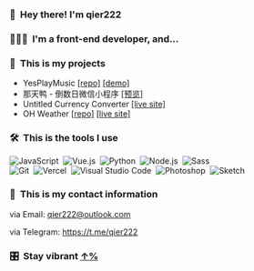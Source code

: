 
### 👋 &nbsp;Hey there! I'm qier222

### 👨🏻‍💻 &nbsp;I'm a front-end developer, and...

### 🧱 &nbsp;This is my projects

- YesPlayMusic [[repo]](https://github.com/qier222/YesPlayMusic) [[demo]](https://music.qier222.com)
- 那天鸭 - 倒数日微信小程序 [[预览]](https://github.com/qier222/natianya-mini-program-preview)
- Untitled Currency Converter [[live site]](https://currency.qier222.com)
- OH Weather [[repo]](https://github.com/qier222/oh-weather) [[live site]](https://oh-weather.qier222.com)

### 🛠 &nbsp;This is the tools I use

![JavaScript](https://img.shields.io/badge/-JavaScript-333?style=flat&logo=javascript)&nbsp;
![Vue.js](https://img.shields.io/badge/-Vue.js-333?style=flat&logo=vue.js)&nbsp;
![Python](https://img.shields.io/badge/-Python-333?style=flat&logo=python)&nbsp;
![Node.js](https://img.shields.io/badge/-Node.js-333?style=flat&logo=node.js)&nbsp;
![Sass](https://img.shields.io/badge/-Sass-333?style=flat&logo=Sass)&nbsp;\
![Git](https://img.shields.io/badge/-Git-333?style=flat&logo=git)&nbsp;
![Vercel](https://img.shields.io/badge/-Vercel-333?style=flat&logo=vercel)&nbsp;
![Visual Studio Code](https://img.shields.io/badge/-Visual%20Studio%20Code-333?style=flat&logo=visual-studio-code&logoColor=007ACC)&nbsp;
![Photoshop](https://img.shields.io/badge/-Photoshop-333?style=flat&logo=adobe-photoshop)&nbsp;
![Sketch](https://img.shields.io/badge/-Sketch-333?style=flat&logo=sketch)

<!-- ### ⚙️ &nbsp;GitHub Analytics

<p align="center">
<a href="https://github.com/qier222">
  <img height="180em" src="https://github-readme-stats-eight-theta.vercel.app/api?username=qier222&show_icons=true&include_all_commits=true&count_private=true"/>
  <img height="180em" src="https://github-readme-stats-eight-theta.vercel.app/api/top-langs/?username=qier222&layout=compact&langs_count=8"/>
</a>
</p> -->

### 🤙 &nbsp;This is my contact information

via Email: qier222@outlook.com

via Telegram: https://t.me/qier222

### 🎛️ &nbsp;Stay vibrant [↑%](https://stay-vibrant.qier222.com/)
